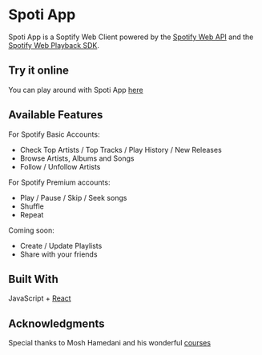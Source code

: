 # Spoti App

Spoti App is a Soptify Web Client powered by the [Spotify Web API](https://developer.spotify.com/documentation/web-api/) and the [Spotify Web Playback SDK](https://developer.spotify.com/documentation/web-playback-sdk/).

## Try it online

You can play around with Spoti App [here](http://yaniv-spoti.herokuapp.com/)

## Available Features

For Spotify Basic Accounts:

- Check Top Artists / Top Tracks / Play History / New Releases
- Browse Artists, Albums and Songs
- Follow / Unfollow Artists

For Spotify Premium accounts:

- Play / Pause / Skip / Seek songs
- Shuffle
- Repeat

Coming soon:

- Create / Update Playlists
- Share with your friends

## Built With

JavaScript + [React](https://reactjs.org/)

## Acknowledgments

Special thanks to Mosh Hamedani and his wonderful [courses](https://codewithmosh.com/)
